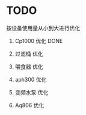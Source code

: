 # TODO
按设备使用量从小到大进行优化
1. Cp1000 优化 DONE
2. 过滤桶 优化 
3. 喂食器 优化 


4. aph300 优化
5. 变频水泵 优化
6. Aq806 优化 